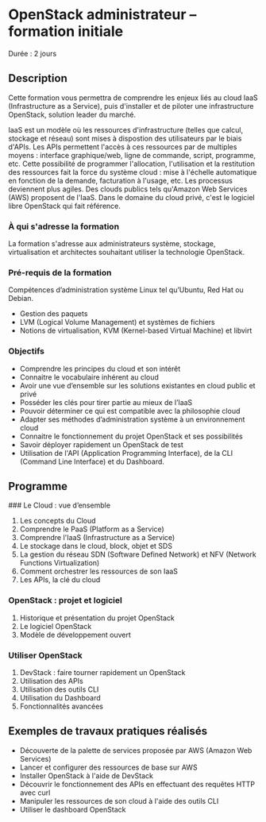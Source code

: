 # OpenStack administrateur – formation initiale
Durée : 2 jours

## Description

Cette formation vous permettra de comprendre les enjeux liés au cloud IaaS (Infrastructure as a Service), puis d'installer et de piloter une infrastructure OpenStack, solution leader du marché.

IaaS est un modèle où les ressources d'infrastructure (telles que calcul, stockage et réseau) sont mises à dispostion des utilisateurs par le biais d'APIs. Les APIs permettent l'accès à ces ressources par de multiples moyens : interface graphique/web, ligne de commande, script, programme, etc. Cette possibilité de programmer l'allocation, l'utilisation et la restitution des ressources fait la force du système cloud : mise à l'échelle automatique en fonction de la demande, facturation à l'usage, etc. Les processus deviennent plus agiles.
Des clouds publics tels qu'Amazon Web Services (AWS) proposent de l'IaaS. Dans le domaine du cloud privé, c'est le logiciel libre OpenStack qui fait référence.

### À qui s'adresse la formation

La formation s'adresse aux administrateurs système, stockage, virtualisation et architectes souhaitant utiliser la technologie OpenStack.

### Pré-requis de la formation

Compétences d’administration système Linux tel qu’Ubuntu, Red Hat ou Debian.
* Gestion des paquets
* LVM (Logical Volume Management) et systèmes de fichiers
* Notions de virtualisation, KVM (Kernel-based Virtual Machine) et libvirt

### Objectifs

* Comprendre les principes du cloud et son intérêt
* Connaitre le vocabulaire inhérent au cloud
* Avoir une vue d’ensemble sur les solutions existantes en cloud public et privé
* Posséder les clés pour tirer partie au mieux de l’IaaS
* Pouvoir déterminer ce qui est compatible avec la philosophie cloud
* Adapter ses méthodes d’administration système à un environnement cloud
* Connaitre le fonctionnement du projet OpenStack et ses possibilités
* Savoir déployer rapidement un OpenStack de test
* Utilisation de l'API (Application Programming Interface), de la CLI (Command Line Interface) et du Dashboard.

## Programme

### Le Cloud : vue d’ensemble

1. Les concepts du Cloud
2. Comprendre le PaaS (Platform as a Service)
3. Comprendre l'IaaS (Infrastructure as a Service)
4. Le stockage dans le cloud, block, objet et SDS
5. La gestion du réseau SDN (Software Defined Network) et NFV (Network Functions Virtualization)
6. Comment orchestrer les ressources de son IaaS
7. Les APIs, la clé du cloud

### OpenStack : projet et logiciel

1. Historique et présentation du projet OpenStack
2. Le logiciel OpenStack
3. Modèle de développement ouvert

### Utiliser OpenStack

1. DevStack : faire tourner rapidement un OpenStack
2. Utilisation des APIs
3. Utilisation des outils CLI
4. Utilisation du Dashboard
5. Fonctionnalités avancées

## Exemples de travaux pratiques réalisés
* Découverte de la palette de services proposée par AWS (Amazon Web Services)
* Lancer et configurer des ressources de base sur AWS
* Installer OpenStack à l'aide de DevStack
* Découvrir le fonctionnement des APIs en effectuant des requêtes HTTP avec curl
* Manipuler les ressources de son cloud à l'aide des outils CLI
* Utiliser le dashboard OpenStack
